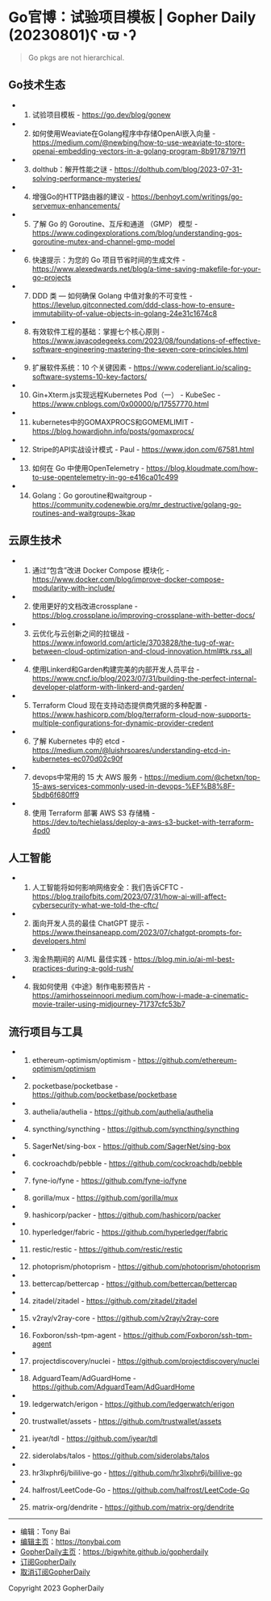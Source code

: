 # Go官博：试验项目模板 | Gopher Daily (20230801)ʕ◔ϖ◔ʔ

>Go pkgs are not hierarchical.

## Go技术生态


- 1. 试验项目模板 - https://go.dev/blog/gonew

- 2. 如何使用Weaviate在Golang程序中存储OpenAI嵌入向量 - https://medium.com/@newbing/how-to-use-weaviate-to-store-openai-embedding-vectors-in-a-golang-program-8b91787197f1

- 3. dolthub：解开性能之谜 - https://dolthub.com/blog/2023-07-31-solving-performance-mysteries/

- 4. 增强Go的HTTP路由器的建议 - https://benhoyt.com/writings/go-servemux-enhancements/

- 5. 了解 Go 的 Goroutine、互斥和通道 （GMP） 模型 - https://www.codingexplorations.com/blog/understanding-gos-goroutine-mutex-and-channel-gmp-model

- 6. 快速提示：为您的 Go 项目节省时间的生成文件 - https://www.alexedwards.net/blog/a-time-saving-makefile-for-your-go-projects

- 7. DDD 类 — 如何确保 Golang 中值对象的不可变性 - https://levelup.gitconnected.com/ddd-class-how-to-ensure-immutability-of-value-objects-in-golang-24e31c1674c8

- 8. 有效软件工程的基础：掌握七个核心原则 - https://www.javacodegeeks.com/2023/08/foundations-of-effective-software-engineering-mastering-the-seven-core-principles.html

- 9. 扩展软件系统：10 个关键因素 - https://www.codereliant.io/scaling-software-systems-10-key-factors/

- 10. Gin&#43;Xterm.js实现远程Kubernetes Pod（一） - KubeSec - https://www.cnblogs.com/0x00000/p/17557770.html

- 11. kubernetes中的GOMAXPROCS和GOMEMLIMIT - https://blog.howardjohn.info/posts/gomaxprocs/

- 12. Stripe的API实战设计模式 - Paul - https://www.jdon.com/67581.html

- 13. 如何在 Go 中使用OpenTelemetry - https://blog.kloudmate.com/how-to-use-opentelemetry-in-go-e416ca01c499

- 14. Golang：Go goroutine和waitgroup - https://community.codenewbie.org/mr_destructive/golang-go-routines-and-waitgroups-3kap


## 云原生技术


- 1. 通过“包含”改进 Docker Compose 模块化 - https://www.docker.com/blog/improve-docker-compose-modularity-with-include/

- 2. 使用更好的文档改进crossplane - https://blog.crossplane.io/improving-crossplane-with-better-docs/

- 3. 云优化与云创新之间的拉锯战 - https://www.infoworld.com/article/3703828/the-tug-of-war-between-cloud-optimization-and-cloud-innovation.html#tk.rss_all

- 4. 使用Linkerd和Garden构建完美的内部开发人员平台 - https://www.cncf.io/blog/2023/07/31/building-the-perfect-internal-developer-platform-with-linkerd-and-garden/

- 5. Terraform Cloud 现在支持动态提供商凭据的多种配置 - https://www.hashicorp.com/blog/terraform-cloud-now-supports-multiple-configurations-for-dynamic-provider-credent

- 6. 了解 Kubernetes 中的 etcd - https://medium.com/@luishrsoares/understanding-etcd-in-kubernetes-ec070d02c90f

- 7. devops中常用的 15 大 AWS 服务 - https://medium.com/@chetxn/top-15-aws-services-commonly-used-in-devops-%EF%B8%8F-5bdb6f680ff9

- 8. 使用 Terraform 部署 AWS S3 存储桶 - https://dev.to/techielass/deploy-a-aws-s3-bucket-with-terraform-4pd0


## 人工智能


- 1. 人工智能将如何影响网络安全：我们告诉CFTC - https://blog.trailofbits.com/2023/07/31/how-ai-will-affect-cybersecurity-what-we-told-the-cftc/

- 2. 面向开发人员的最佳 ChatGPT 提示 - https://www.theinsaneapp.com/2023/07/chatgpt-prompts-for-developers.html

- 3. 淘金热期间的 AI/ML 最佳实践 - https://blog.min.io/ai-ml-best-practices-during-a-gold-rush/

- 4. 我如何使用《中途》制作电影预告片 - https://amirhosseinnoori.medium.com/how-i-made-a-cinematic-movie-trailer-using-midjourney-71737cfc53b7


## 流行项目与工具


- 1. ethereum-optimism/optimism - https://github.com/ethereum-optimism/optimism

- 2. pocketbase/pocketbase - https://github.com/pocketbase/pocketbase

- 3. authelia/authelia - https://github.com/authelia/authelia

- 4. syncthing/syncthing - https://github.com/syncthing/syncthing

- 5. SagerNet/sing-box - https://github.com/SagerNet/sing-box

- 6. cockroachdb/pebble - https://github.com/cockroachdb/pebble

- 7. fyne-io/fyne - https://github.com/fyne-io/fyne

- 8. gorilla/mux - https://github.com/gorilla/mux

- 9. hashicorp/packer - https://github.com/hashicorp/packer

- 10. hyperledger/fabric - https://github.com/hyperledger/fabric

- 11. restic/restic - https://github.com/restic/restic

- 12. photoprism/photoprism - https://github.com/photoprism/photoprism

- 13. bettercap/bettercap - https://github.com/bettercap/bettercap

- 14. zitadel/zitadel - https://github.com/zitadel/zitadel

- 15. v2ray/v2ray-core - https://github.com/v2ray/v2ray-core

- 16. Foxboron/ssh-tpm-agent - https://github.com/Foxboron/ssh-tpm-agent

- 17. projectdiscovery/nuclei - https://github.com/projectdiscovery/nuclei

- 18. AdguardTeam/AdGuardHome - https://github.com/AdguardTeam/AdGuardHome

- 19. ledgerwatch/erigon - https://github.com/ledgerwatch/erigon

- 20. trustwallet/assets - https://github.com/trustwallet/assets

- 21. iyear/tdl - https://github.com/iyear/tdl

- 22. siderolabs/talos - https://github.com/siderolabs/talos

- 23. hr3lxphr6j/bililive-go - https://github.com/hr3lxphr6j/bililive-go

- 24. halfrost/LeetCode-Go - https://github.com/halfrost/LeetCode-Go

- 25. matrix-org/dendrite - https://github.com/matrix-org/dendrite


----

- 编辑：Tony Bai
- [编辑主页](https://tonybai.com)：https://tonybai.com
- [GopherDaily主页](https://bigwhite.github.io/gopherdaily)：https://bigwhite.github.io/gopherdaily
- [订阅GopherDaily]()
- [取消订阅GopherDaily]()

Copyright 2023 GopherDaily
